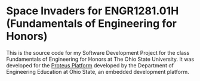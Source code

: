 # Space Invaders for ENGR1281.01H (Fundamentals of Engineering for Honors)

This is the source code for my Software Development Project for the class Fundamentals of Engineering for Honors at The Ohio State University. It was developed for the [Proteus
Platform](https://go.osu.edu/fehproteus) developed by the Department of Engineering Education at Ohio State, an embedded development platform. 

